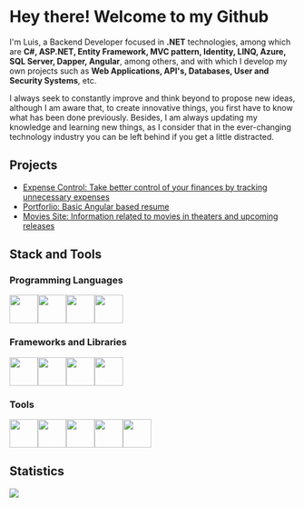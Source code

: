 # Hey there! Welcome to my Github

I'm Luis, a Backend Developer focused in **.NET** technologies, among which are **C#, ASP.NET, Entity Framework, MVC pattern, Identity, LINQ, Azure, SQL Server, Dapper, Angular**, among others, and with which I develop my own projects such as **Web Applications, API's, Databases, User and Security Systems**, etc.

I always seek to constantly improve and think beyond to propose new ideas, although I am aware that, to create innovative things, you first have to know what has been done previously. Besides, I am always updating my knowledge and learning new things, as I consider that in the ever-changing technology industry you can be left behind if you get a little distracted.

## Projects

- [Expense Control: Take better control of your finances by tracking unnecessary expenses](https://github.com/luisjavierluna/ExpenseControl_ASP.NET)
- [Portforlio: Basic Angular based resume](https://github.com/luisjavierluna/Portfolio)
- [Movies Site: Information related to movies in theaters and upcoming releases](https://github.com/luisjavierluna/Movies)

## Stack and Tools

### Programming Languages

<img height=50 src="https://cdn.jsdelivr.net/gh/devicons/devicon/icons/csharp/csharp-original.svg" /><img height=50 src="https://cdn.jsdelivr.net/gh/devicons/devicon/icons/typescript/typescript-original.svg" /><img height=50 src="https://cdn.jsdelivr.net/gh/devicons/devicon/icons/html5/html5-original.svg" /><img height=50 src="https://cdn.jsdelivr.net/gh/devicons/devicon/icons/css3/css3-original.svg" />

### Frameworks and Libraries

<img height=50 src="https://cdn.jsdelivr.net/gh/devicons/devicon/icons/dotnetcore/dotnetcore-original.svg" /><img height=50 src="https://cdn.jsdelivr.net/gh/devicons/devicon/icons/angularjs/angularjs-original.svg" /><img height=50 src="https://cdn.jsdelivr.net/gh/devicons/devicon/icons/bootstrap/bootstrap-original.svg" /><img height=50 src="https://cdn.jsdelivr.net/gh/devicons/devicon/icons/jquery/jquery-original-wordmark.svg" />

### Tools

<img height=50 src="https://cdn.jsdelivr.net/gh/devicons/devicon/icons/microsoftsqlserver/microsoftsqlserver-plain-wordmark.svg" /><img height=50 src="https://cdn.jsdelivr.net/gh/devicons/devicon/icons/azure/azure-original.svg" /><img height=50 src="https://cdn.jsdelivr.net/gh/devicons/devicon/icons/git/git-plain.svg"/><img height=50 src="https://cdn.jsdelivr.net/gh/devicons/devicon/icons/github/github-original.svg"/><img height=50 src="https://cdn.jsdelivr.net/gh/devicons/devicon/icons/visualstudio/visualstudio-plain.svg" />

## Statistics

<img src="https://github-readme-stats.vercel.app/api/top-langs?username=luisjavierluna"/>
